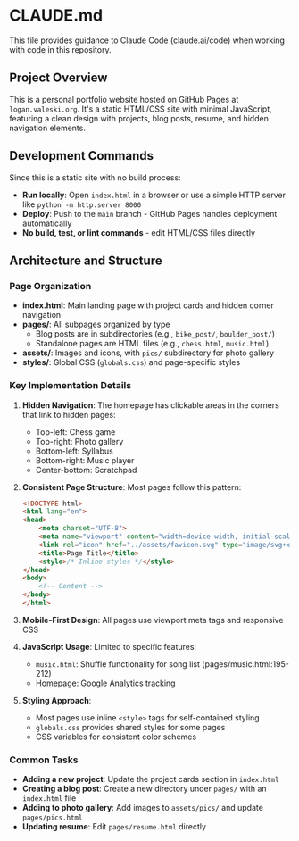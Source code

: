 # CLAUDE.md

This file provides guidance to Claude Code (claude.ai/code) when working with code in this repository.

## Project Overview

This is a personal portfolio website hosted on GitHub Pages at `logan.valeski.org`. It's a static HTML/CSS site with minimal JavaScript, featuring a clean design with projects, blog posts, resume, and hidden navigation elements.

## Development Commands

Since this is a static site with no build process:
- **Run locally**: Open `index.html` in a browser or use a simple HTTP server like `python -m http.server 8000`
- **Deploy**: Push to the `main` branch - GitHub Pages handles deployment automatically
- **No build, test, or lint commands** - edit HTML/CSS files directly

## Architecture and Structure

### Page Organization
- **index.html**: Main landing page with project cards and hidden corner navigation
- **pages/**: All subpages organized by type
  - Blog posts are in subdirectories (e.g., `bike_post/`, `boulder_post/`)
  - Standalone pages are HTML files (e.g., `chess.html`, `music.html`)
- **assets/**: Images and icons, with `pics/` subdirectory for photo gallery
- **styles/**: Global CSS (`globals.css`) and page-specific styles

### Key Implementation Details

1. **Hidden Navigation**: The homepage has clickable areas in the corners that link to hidden pages:
   - Top-left: Chess game
   - Top-right: Photo gallery
   - Bottom-left: Syllabus
   - Bottom-right: Music player
   - Center-bottom: Scratchpad

2. **Consistent Page Structure**: Most pages follow this pattern:
   ```html
   <!DOCTYPE html>
   <html lang="en">
   <head>
       <meta charset="UTF-8">
       <meta name="viewport" content="width=device-width, initial-scale=1.0">
       <link rel="icon" href="../assets/favicon.svg" type="image/svg+xml">
       <title>Page Title</title>
       <style>/* Inline styles */</style>
   </head>
   <body>
       <!-- Content -->
   </body>
   </html>
   ```

3. **Mobile-First Design**: All pages use viewport meta tags and responsive CSS

4. **JavaScript Usage**: Limited to specific features:
   - `music.html`: Shuffle functionality for song list (pages/music.html:195-212)
   - Homepage: Google Analytics tracking

5. **Styling Approach**: 
   - Most pages use inline `<style>` tags for self-contained styling
   - `globals.css` provides shared styles for some pages
   - CSS variables for consistent color schemes

### Common Tasks

- **Adding a new project**: Update the project cards section in `index.html`
- **Creating a blog post**: Create a new directory under `pages/` with an `index.html` file
- **Adding to photo gallery**: Add images to `assets/pics/` and update `pages/pics.html`
- **Updating resume**: Edit `pages/resume.html` directly